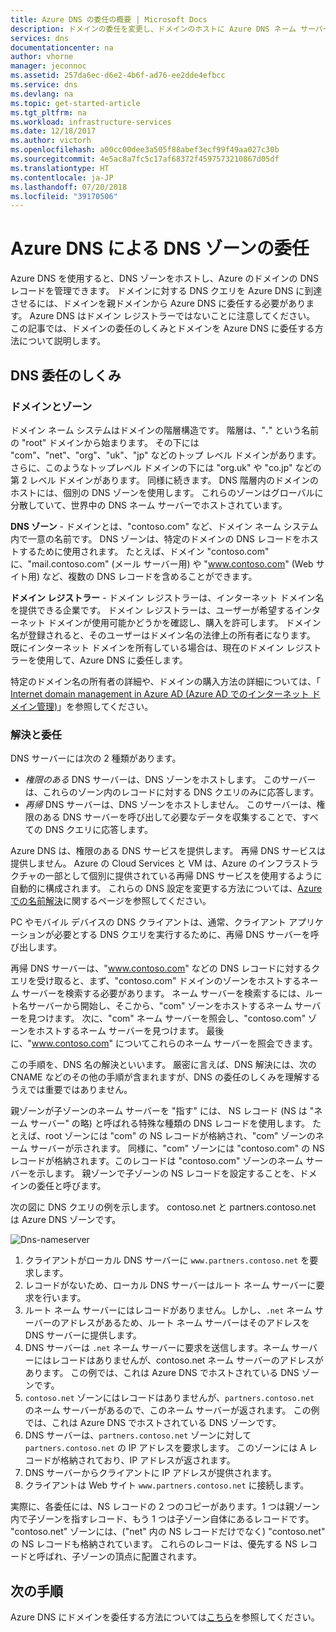 ```yaml
---
title: Azure DNS の委任の概要 | Microsoft Docs
description: ドメインの委任を変更し、ドメインのホストに Azure DNS ネーム サーバーを使用する方法を説明します。
services: dns
documentationcenter: na
author: vhorne
manager: jeconnoc
ms.assetid: 257da6ec-d6e2-4b6f-ad76-ee2dde4efbcc
ms.service: dns
ms.devlang: na
ms.topic: get-started-article
ms.tgt_pltfrm: na
ms.workload: infrastructure-services
ms.date: 12/18/2017
ms.author: victorh
ms.openlocfilehash: a00cc00dee3a505f88abef3ecf99f49aa027c30b
ms.sourcegitcommit: 4e5ac8a7fc5c17af68372f4597573210867d05df
ms.translationtype: HT
ms.contentlocale: ja-JP
ms.lasthandoff: 07/20/2018
ms.locfileid: "39170506"
---
```

# <a name="delegation-of-dns-zones-with-azure-dns"></a>Azure DNS による DNS ゾーンの委任

Azure DNS を使用すると、DNS ゾーンをホストし、Azure のドメインの DNS レコードを管理できます。 ドメインに対する DNS クエリを Azure DNS に到達させるには、ドメインを親ドメインから Azure DNS に委任する必要があります。 Azure DNS はドメイン レジストラーではないことに注意してください。 この記事では、ドメインの委任のしくみとドメインを Azure DNS に委任する方法について説明します。

## <a name="how-dns-delegation-works"></a>DNS 委任のしくみ

### <a name="domains-and-zones"></a>ドメインとゾーン

ドメイン ネーム システムはドメインの階層構造です。 階層は、"**.**" という名前の "root" ドメインから始まります。  その下には "com"、"net"、"org"、"uk"、"jp" などのトップ レベル ドメインがあります。  さらに、このようなトップレベル ドメインの下には "org.uk" や "co.jp" などの第 2 レベル ドメインがあります。  同様に続きます。 DNS 階層内のドメインのホストには、個別の DNS ゾーンを使用します。 これらのゾーンはグローバルに分散していて、世界中の DNS ネーム サーバーでホストされています。

**DNS ゾーン** - ドメインとは、"contoso.com" など、ドメイン ネーム システム内で一意の名前です。 DNS ゾーンは、特定のドメインの DNS レコードをホストするために使用されます。 たとえば、ドメイン "contoso.com" に、"mail.contoso.com" (メール サーバー用) や "www.contoso.com" (Web サイト用) など、複数の DNS レコードを含めることができます。

**ドメイン レジストラー** - ドメイン レジストラーは、インターネット ドメイン名を提供できる企業です。 ドメイン レジストラーは、ユーザーが希望するインターネット ドメインが使用可能かどうかを確認し、購入を許可します。 ドメイン名が登録されると、そのユーザーはドメイン名の法律上の所有者になります。 既にインターネット ドメインを所有している場合は、現在のドメイン レジストラーを使用して、Azure DNS に委任します。

特定のドメイン名の所有者の詳細や、ドメインの購入方法の詳細については、「 [Internet domain management in Azure AD (Azure AD でのインターネット ドメイン管理)](https://msdn.microsoft.com/library/azure/hh969248.aspx)」を参照してください。

### <a name="resolution-and-delegation"></a>解決と委任

DNS サーバーには次の 2 種類があります。

* *権限のある* DNS サーバーは、DNS ゾーンをホストします。 このサーバーは、これらのゾーン内のレコードに対する DNS クエリのみに応答します。
* *再帰* DNS サーバーは、DNS ゾーンをホストしません。 このサーバーは、権限のある DNS サーバーを呼び出して必要なデータを収集することで、すべての DNS クエリに応答します。

Azure DNS は、権限のある DNS サービスを提供します。  再帰 DNS サービスは提供しません。 Azure の Cloud Services と VM は、Azure のインフラストラクチャの一部として個別に提供されている再帰 DNS サービスを使用するように自動的に構成されます。 これらの DNS 設定を変更する方法については、[Azure での名前解決](../virtual-network/virtual-networks-name-resolution-for-vms-and-role-instances.md#name-resolution-that-uses-your-own-dns-server)に関するページを参照してください。

PC やモバイル デバイスの DNS クライアントは、通常、クライアント アプリケーションが必要とする DNS クエリを実行するために、再帰 DNS サーバーを呼び出します。

再帰 DNS サーバーは、"www.contoso.com" などの DNS レコードに対するクエリを受け取ると、まず、"contoso.com" ドメインのゾーンをホストするネーム サーバーを検索する必要があります。 ネーム サーバーを検索するには、ルート名サーバーから開始し、そこから、"com" ゾーンをホストするネーム サーバーを見つけます。 次に、"com" ネーム サーバーを照会し、"contoso.com" ゾーンをホストするネーム サーバーを見つけます。  最後に、"www.contoso.com" についてこれらのネーム サーバーを照会できます。

この手順を、DNS 名の解決といいます。 厳密に言えば、DNS 解決には、次の CNAME などのその他の手順が含まれますが、DNS の委任のしくみを理解するうえでは重要ではありません。

親ゾーンが子ゾーンのネーム サーバーを "指す" には、 NS レコード (NS は "ネーム サーバー" の略) と呼ばれる特殊な種類の DNS レコードを使用します。 たとえば、root ゾーンには "com" の NS レコードが格納され、"com" ゾーンのネーム サーバーが示されます。 同様に、"com" ゾーンには "contoso.com" の NS レコードが格納されます。このレコードは "contoso.com" ゾーンのネーム サーバーを示します。 親ゾーンで子ゾーンの NS レコードを設定することを、ドメインの委任と呼びます。

次の図に DNS クエリの例を示します。 contoso.net と partners.contoso.net は Azure DNS ゾーンです。

![Dns-nameserver](./media/dns-domain-delegation/image1.png)

1. クライアントがローカル DNS サーバーに `www.partners.contoso.net` を要求します。
1. レコードがないため、ローカル DNS サーバーはルート ネーム サーバーに要求を行います。
1. ルート ネーム サーバーにはレコードがありません。しかし、`.net` ネーム サーバーのアドレスがあるため、ルート ネーム サーバーはそのアドレスを DNS サーバーに提供します。
1. DNS サーバーは `.net` ネーム サーバーに要求を送信します。ネーム サーバーにはレコードはありませんが、contoso.net ネーム サーバーのアドレスがあります。 この例では、これは Azure DNS でホストされている DNS ゾーンです。
1. `contoso.net` ゾーンにはレコードはありませんが、`partners.contoso.net` のネーム サーバーがあるので、このネーム サーバーが返されます。 この例では、これは Azure DNS でホストされている DNS ゾーンです。
1. DNS サーバーは、`partners.contoso.net` ゾーンに対して `partners.contoso.net` の IP アドレスを要求します。 このゾーンには A レコードが格納されており、IP アドレスが返されます。
1. DNS サーバーからクライアントに IP アドレスが提供されます。
1. クライアントは Web サイト `www.partners.contoso.net` に接続します。

実際に、各委任には、NS レコードの 2 つのコピーがあります。1 つは親ゾーン内で子ゾーンを指すレコード、もう 1 つは子ゾーン自体にあるレコードです。 "contoso.net" ゾーンには、("net" 内の NS レコードだけでなく) "contoso.net" の NS レコードも格納されています。 これらのレコードは、優先する NS レコードと呼ばれ、子ゾーンの頂点に配置されます。

## <a name="next-steps"></a>次の手順

Azure DNS にドメインを委任する方法については[こちら](dns-delegate-domain-azure-dns.md)を参照してください。

